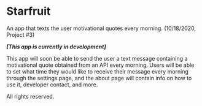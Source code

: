 # Starfruit
An app that texts the user motivational quotes every morning. (10/18/2020, Project #3)

***[This app is currently in development]***

This app will soon be able to send the user a text message containing a motivational quote obtained from an API every morning.
Users will be able to set what time they would like to receive their message every morning through the settings page, and the about page will contain
info on how to use it, developer contact, and more. 

All rights reserved.
